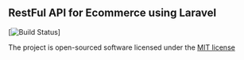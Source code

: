 ## RestFul API for Ecommerce using Laravel 

[![Build Status](https://travis-ci.org/arrahman/RestFul-API-for-ECommerce.svg?branch=master)]

The project is open-sourced software licensed under the [MIT license](http://opensource.org/licenses/MIT)
